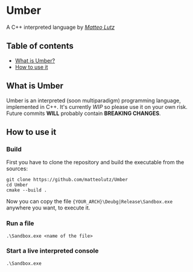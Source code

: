 # Umber

A C++ interpreted language by _[Matteo Lutz](https://matteolutz.de)_

## Table of contents

- [What is Umber?](#what-is-umber)
- [How to use it](#how-to-use-it)

## What is Umber

Umber is an interpreted (soon multiparadigm) programming language, implemented in C++. It's currently _WIP_ so please use it on your own risk. Future commits **WILL** probably contain **BREAKING CHANGES**.

## How to use it

### Build

First you have to clone the repository and build the executable from the sources:

```
git clone https://github.com/matteolutz/Umber
cd Umber
cmake --build .
```

Now you can copy the file `{YOUR_ARCH}\Deubg|Release\Sandbox.exe` anywhere you want, to execute it.

### Run a file

```
.\Sandbox.exe <name of the file>
```

### Start a live interpreted console

```
.\Sandbox.exe
```
